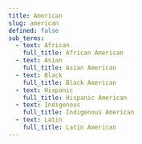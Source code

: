 ```yaml
---
title: American
slug: american
defined: false
sub_terms:
  - text: African
    full_title: African American
  - text: Asian
    full_title: Asian American
  - text: Black
    full_title: Black American
  - text: Hispanic
    full_title: Hispanic American
  - text: Indigenous
    full_title: Indigenous American
  - text: Latin
    full_title: Latin American
---
```

